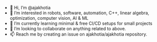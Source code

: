 - 👋 Hi, I’m @ajakhotia
- 👀 I’m interested in robots, software, automation, C++, linear algebra, optimization, computer vision, AI & ML 
- 🌱 I’m currently learning minimal & free CI/CD setups for small projects
- 💞️ I’m looking to collaborate on anything related to above.
- 📫 Reach me by creating an issue on ajakhotia/ajakhotia repository.

<!---
ajakhotia/ajakhotia is a ✨ special ✨ repository because its `README.md` (this file) appears on your GitHub profile.
You can click the Preview link to take a look at your changes.
--->
